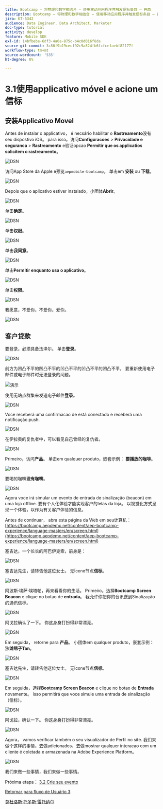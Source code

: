 ```yaml
---
title: Bootcamp — 将物理和数字相结合 — 使用移动应用程序并触发信标条目 — 巴西
description: Bootcamp — 将物理和数字相结合 — 使用移动应用程序并触发信标条目 — 巴西
jira: KT-5342
audience: Data Engineer, Data Architect, Marketer
doc-type: tutorial
activity: develop
feature: Mobile SDK
exl-id: 14bfbebe-6df3-4a0e-875c-b4c0d016f8da
source-git-commit: 3c86f9b19cecf92c9a324fb6fcfcefaebf82177f
workflow-type: tm+mt
source-wordcount: '535'
ht-degree: 0%

---
```


# 3.1使用applicativo móvel e acione um信标

## 安装Applicativo Movel

Antes de instalar o applicativo， é necsário habilitar o **Rastreamento**&#x200B;没有seu dispostivo iOS。 para isso，访问&#x200B;**Configuracoes** > **Privacidade e seguranca** > **Rastreamento** e验证opcao **Permitir que os applicatios solicitem o rastreamento**。

![DSN](./../uc3/images/app4.png)

访问App Store da Apple e预览`aepmobile-bootcamp`。 单击em **安装** ou **下载**。

![DSN](./../uc3/images/app1.png)

Depois que o aplicativo estiver instalado，小团体&#x200B;**Abrir**。

![DSN](./../uc3/images/app2.png)

单击&#x200B;**确定**。

![DSN](./../uc3/images/app9.png)

单击&#x200B;**权限**。

![DSN](./../uc3/images/app3.png)

单击&#x200B;**我同意**。

![DSN](./../uc3/images/app7.png)

单击&#x200B;**Permitir enquanto usa o aplicativo**。

![DSN](./../uc3/images/app8.png)

单击&#x200B;**权限**。

![DSN](./../uc3/images/app5.png)

我愿意，不爱你，不爱你，爱你。

![DSN](./../uc3/images/app12.png)

## 客户贷款

要登录，必须具备法泽尔。 单击&#x200B;**登录**。

![DSN](./images/app13.png)

前方为凹凸不平的凹凸不平的凹凸不平的凹凸不平的凹凸不平。 要重新使用电子邮件或电子邮件时无法登录的问题。

![演示](./images/pv1.png)

使用无站点群集来发送电子邮件&#x200B;**登录**。

![DSN](./images/app14.png)

Voce receberá uma confirmacao de está conectado e receberá uma notificação push.

![DSN](./images/app15.png)

在伊拉奥的复仇者中，可以看见自己曾经的复仇者。

![DSN](./images/app17.png)

Primeiro，访问&#x200B;**产品**。 单击em qualquer produto，嵌套示例： **要播放的咖啡**。

![DSN](./images/app19.png)

要喝的咖啡&#x200B;**没有咖啡**。

![DSN](./images/app20.png)

Agora voce irá simular um evento de entrada de sinalização (beacon) em uma loja offline. 要有个人化体验才能实现客户的telas da loja。 以视觉化方式呈现一个体验，以作为有关客户体验的信息。

Antes de continuar， abra esta página da Web em seu计算机： [https://bootcamp.aepdemo.net/content/aep-bootcamp-experience/language-masters/en/screen.html](https://bootcamp.aepdemo.net/content/aep-bootcamp-experience/language-masters/en/screen.html)

塞吉达，一个长长的阿巴伊克索，前身是：

![DSN](./images/screen1.png)

塞吉达先生，请转告他这位女士。 无Ícone节点&#x200B;**信标**。

![DSN](./images/app23.png)

阿波斯·埃萨·埃塔帕，再来看看你的生活。 Primeiro，选择&#x200B;**Bootcamp Screen Beacon** e clique no botao de **entrada**。 我允许你把你的音讯送到Sinalização的通讯信标。

![DSN](./images/app21.png)

阿戈拉确认了一下。 你这身身打扮得非常漂亮。

![DSN](./images/screen2.png)

Em seguida， retorne para **产品**。 小团体em qualquer produto，嵌套示例： **沙滩毯子Tan**。

![DSN](./images/app22.png)

塞吉达先生，请转告他这位女士。 无Ícone节点&#x200B;**信标**。

![DSN](./images/app23.png)

Em seguida，选择&#x200B;**Bootcamp Screen Beacon** e clique no botao de **Entrada** novamente。 Isso permitirá que voce simule uma entrada de sinalização （信标）。

![DSN](./images/app21.png)

阿戈拉，确认一下。 你这身身打扮得非常漂亮。

![DSN](./images/screen3.png)

Agora， vamos verificar também o seu visualizador de Perfil no site. 我们来做个这样的事情，去做adicionados，去做mostrar qualquer interacao com um cliente é coletada e armazenada na Adobe Experience Platform。

![DSN](./images/screen4.png)

我们来做一些事情，我们来做一些事情。

Próxima etapa： [3.2 Crie seu evento](./ex2.md)

[Retornar para fluxo de Usuário 3](./uc3.md)

[莫杜洛斯·托多斯·雷托纳尔](../../overview.md)
